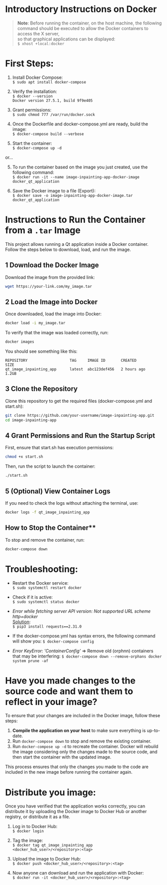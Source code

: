 # Introductory Instructions on Docker

> **Note**: Before running the container, on the host machine, the following  
> command should be executed to allow the Docker containers to access the X server,  
> so that graphical applications can be displayed:  
> `$ xhost +local:docker`

# First Steps:
1. Install Docker Compose:  
   `$ sudo apt install docker-compose`
   
2. Verify the installation:  
   `$ docker --version`  
   `Docker version 27.5.1, build 9f9e405`

3. Grant permissions:  
   `$ sudo chmod 777 /var/run/docker.sock`

4. Once the Dockerfile and docker-compose.yml are ready, build the image:  
   `$ docker-compose build --verbose`

5. Start the container:  
   `$ docker-compose up -d`

or...

5. To run the container based on the image you just created, use the following command:  
   `$ docker run -it --name image-inpainting-app-docker-image docker_qt_application`

6. Save the Docker image to a file (Export):  
   `$ docker save -o image-inpainting-app-docker-image.tar docker_qt_application`
   
# Instructions to Run the Container from a `.tar` Image

This project allows running a Qt application inside a Docker container. Follow the steps below to download, load, and run the image.

## **1 Download the Docker Image**
Download the image from the provided link:  
```bash
wget https://your-link.com/my_image.tar
```

## **2 Load the Image into Docker**
Once downloaded, load the image into Docker:
```bash
docker load -i my_image.tar
```
To verify that the image was loaded correctly, run:
```bash
docker images
```
You should see something like this:
```nginx
REPOSITORY                   TAG     IMAGE ID       CREATED        SIZE
qt_image_inpainting_app      latest  abc123def456   2 hours ago    1.2GB

```

## **3 Clone the Repository**
Clone this repository to get the required files (docker-compose.yml and start.sh):
```bash
git clone https://github.com/your-username/image-inpainting-app.git
cd image-inpainting-app
```

## **4 Grant Permissions and Run the Startup Script**
First, ensure that start.sh has execution permissions:
```bash
chmod +x start.sh
```
Then, run the script to launch the container:
```bash
./start.sh
```

## **5 (Optional) View Container Logs**
If you need to check the logs without attaching the terminal, use:
```bash
docker logs -f qt_image_inpainting_app
```
## How to Stop the Container**
To stop and remove the container, run:
```bash
docker-compose down
```

# Troubleshooting:
- Restart the Docker service:  
   `$ sudo systemctl restart docker`

- Check if it is active:  
   `$ sudo systemctl status docker`

- _Error while fetching server API version: Not supported URL scheme http+docker_  
  [Solution](https://stackoverflow.com/questions/64952238/docker-errors-dockerexception-error-while-fetching-server-api-version?page=1&tab=scoredesc#tab-top):  
  `$ pip3 install requests==2.31.0`

- If the docker-compose.yml has syntax errors, the following command will show you:
   `$ docker-compose config`

- _Error KeyError: 'ContainerConfig'_ => Remove old (orphnn) containers that may be interfering:
   `$ docker-compose down --remove-orphans
      docker system prune -af
   `
# Have you made changes to the source code and want them to reflect in your image?

To ensure that your changes are included in the Docker image, follow these steps:
1. **Compile the application on your host** to make sure everything is up-to-date.
2. Run `docker-compose down` to stop and remove the existing container.
3. Run `docker-compose up -d` to recreate the container. Docker will rebuild the image considering only the changes made to the source code, and then start the container with the updated image.

This process ensures that only the changes you made to the code are included in the new image before running the container again.

# Distribute you image:
Once you have verified that the application works correctly, you can distribute it by uploading the Docker image to Docker Hub or another registry, or distribute it as a file.  

1. Log in to Docker Hub:  
   `$ docker login`

2. Tag the image:  
   `$ docker tag qt_image_inpainting_app <docker_hub_user>/<repository>:<tag>`

3. Upload the image to Docker Hub:  
   `$ docker push <docker_hub_user>/<repository>:<tag>`

4. Now anyone can download and run the application with Docker:  
   `$ docker run -it <docker_hub_user>/<repository>:<tag>`

